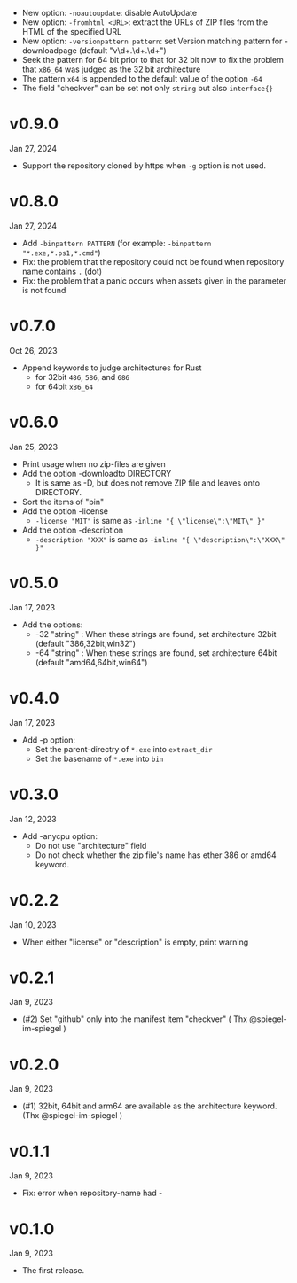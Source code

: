 - New option: `-noautoupdate`: disable AutoUpdate
- New option: `-fromhtml <URL>`: extract the URLs of ZIP files from the HTML of the specified URL
- New option: `-versionpattern pattern`: set Version matching pattern for -downloadpage (default "v\d+\.\d+\.\d+")
- Seek the pattern for 64 bit prior to that for 32 bit now to fix the problem that `x86_64` was judged as the 32 bit architecture
- The pattern `x64` is appended to the default value of the option `-64`
- The field "checkver" can be set not only `string` but also `interface{}`

v0.9.0
======
Jan 27, 2024

- Support the repository cloned by https when `-g` option is not used.

v0.8.0
======
Jan 27, 2024

- Add `-binpattern PATTERN` (for example: `-binpattern "*.exe,*.ps1,*.cmd"`)
- Fix: the problem that the repository could not be found when repository name contains `.` (dot)
- Fix: the problem that a panic occurs when assets given in the parameter is not found

v0.7.0
======
Oct 26, 2023

- Append keywords to judge architectures for Rust
    - for 32bit `486`, `586`, and `686`
    - for 64bit `x86_64`

v0.6.0
======
Jan 25, 2023

- Print usage when no zip-files are given
- Add the option -downloadto DIRECTORY
    - It is same as -D, but does not remove ZIP file and leaves onto DIRECTORY.
- Sort the items of "bin"
- Add the option -license
    - `-license "MIT"` is same as `-inline "{ \"license\":\"MIT\" }"`
- Add the option -description
    - `-description "XXX"` is same as `-inline "{ \"description\":\"XXX\" }"`

v0.5.0
======
Jan 17, 2023

- Add the options:
    - -32 "string" : When these strings are found, set architecture 32bit (default "386,32bit,win32")
    - -64 "string" : When these strings are found, set architecture 64bit (default "amd64,64bit,win64")

v0.4.0
======
Jan 17, 2023

- Add -p option:
    - Set the parent-directry of `*.exe` into `extract_dir`
    - Set the basename of `*.exe` into `bin`

v0.3.0
======
Jan 12, 2023

- Add -anycpu option:
    - Do not use "architecture" field
    - Do not check whether the zip file's name has ether 386 or amd64 keyword.

v0.2.2
======
Jan 10, 2023

- When either "license" or "description" is empty, print warning

v0.2.1
======
Jan 9, 2023

- (#2) Set "github" only into the manifest item "checkver" ( Thx @spiegel-im-spiegel )

v0.2.0
======
Jan 9, 2023

- (#1) 32bit, 64bit and arm64 are available as the architecture keyword. (Thx @spiegel-im-spiegel )

v0.1.1
======
Jan 9, 2023

- Fix: error when repository-name had -

v0.1.0
======
Jan 9, 2023

- The first release.
